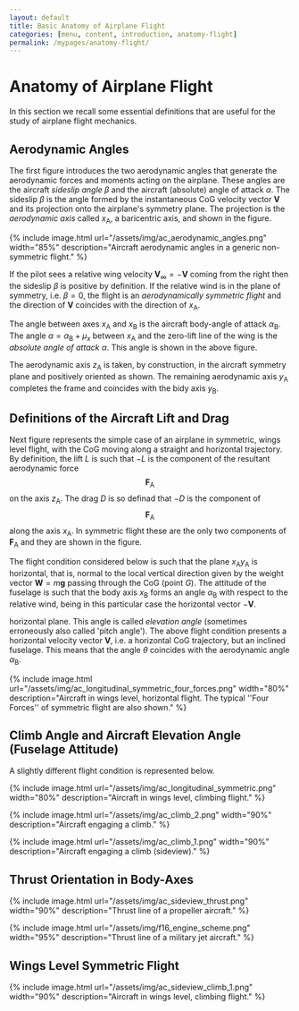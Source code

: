 ```yaml
---
layout: default
title: Basic Anatomy of Airplane Flight
categories: [menu, content, introduction, anatomy-flight]
permalink: /mypages/anatomy-flight/
---
```


# Anatomy of Airplane Flight

In this section we recall some essential definitions that are useful for the study of airplane flight mechanics.

## Aerodynamic Angles

The first figure introduces the two aerodynamic angles that generate the aerodynamic forces and moments acting on the
airplane. These angles are the aircraft *sideslip angle* $\beta$ and the aircraft (absolute) angle of attack $\alpha$.
The sideslip $\beta$ is the angle formed by the instantaneous CoG velocity vector $\boldsymbol{V}$ and its projection
onto the airplane's symmetry plane. The projection is the *aerodynamic axis* called $x_\mathrm{A}$, a baricentric axis,
and shown in the figure.

{% include image.html
  url="/assets/img/ac_aerodynamic_angles.png"
  width="85%"
  description="Aircraft aerodynamic angles in a generic non-symmetric flight."
  %}

If the pilot sees a relative wing velocity $\boldsymbol{V} _ {\infty} = -\boldsymbol{V}$ coming from the right then the sideslip $\beta$ is
positive by definition. If the relative wind is in the plane of symmetry, i.e. $\beta = 0$, the flight is an
*aerodynamically symmetric flight* and the direction of $\boldsymbol{V}$ coincides with the direction of $x_\mathrm{A}$.

The angle between axes $x_\mathrm{A}$ and $x_\mathrm{B}$ is the aircraft body-angle of attack $\alpha_\mathrm{B}$.
The angle $\alpha = \alpha_\mathrm{B} + \mu_x$ between $x_\mathrm{A}$ and the zero-lift line of the wing is the
*absolute angle of attack* $\alpha$. This angle is shown in the above figure.

The aerodynamic axis $z_\mathrm{A}$ is taken, by construction, in the aircraft symmetry plane and positively oriented
as shown. The remaining aerodynamic axis $y_\mathrm{A}$ completes the frame and coincides with the bidy axis $y_\mathrm{B}$.

## Definitions of the Aircraft Lift and Drag

Next figure represents the simple case of an airplane in symmetric, wings level flight, with the CoG moving along a straight and horizontal
trajectory. By definition, the lift $L$ is such that $-L$ is the component of the resultant aerodynamic force
$$\boldsymbol{F}_\mathrm{A}$$ on the axis $z_\mathrm{A}$. The drag $D$ is so definad that $-D$ is the component of
$$\boldsymbol{F}_\mathrm{A}$$ along the axis $x_\mathrm{A}$.
In symmetric flight these are the only two components of $\boldsymbol{F}_\mathrm{A}$ and they are shown in the figure.

The flight condition considered below is such that the plane $x_\mathrm{A} y_\mathrm{A}$ is horizontal, that is, normal to
the local vertical direction given by the weight vector $\boldsymbol{W} = m \boldsymbol{g}$ passing through the CoG (point $G$).
The attitude of the fuselage is such that the body axis $x_\mathrm{B}$ forms an angle $\alpha_\mathrm{B}$ with respect to the
relative wind, being in this particular case the horizontal vector $-\boldsymbol{V}$.

horizontal plane. This angle is called *elevation angle* (sometimes erroneously also called 'pitch angle').
The above flight condition presents a horizontal velocity vector $\boldsymbol{V}$, i.e. a horizontal CoG trajectory, but an
inclined fuselage. This means that the angle $\theta$ coincides with the aerodynamic angle $\alpha_\mathrm{B}$.

{% include image.html
  url="/assets/img/ac_longitudinal_symmetric_four_forces.png"
  width="80%"
  description="Aircraft in wings level, horizontal flight. The typical ''Four Forces'' of symmetric flight are also shown."
  %}

## Climb Angle and Aircraft Elevation Angle (Fuselage Attitude)

A slightly different flight condition is represented below.

{% include image.html
  url="/assets/img/ac_longitudinal_symmetric.png"
  width="80%"
  description="Aircraft in wings level, climbing flight."
  %}

{% include image.html
  url="/assets/img/ac_climb_2.png"
  width="90%"
  description="Aircraft engaging a climb."
  %}

{% include image.html
  url="/assets/img/ac_climb_1.png"
  width="90%"
  description="Aircraft engaging a climb (sideview)."
  %}

## Thrust Orientation in Body-Axes

{% include image.html
  url="/assets/img/ac_sideview_thrust.png"
  width="90%"
  description="Thrust line of a propeller aircraft."
  %}

{% include image.html
  url="/assets/img/f16_engine_scheme.png"
  width="95%"
  description="Thrust line of a military jet aircraft."
  %}

## Wings Level Symmetric Flight

{% include image.html
  url="/assets/img/ac_sideview_climb_1.png"
  width="90%"
  description="Aircraft in wings level, climbing flight."
  %}
